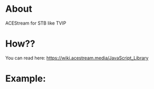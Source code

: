 # About

ACEStream for STB like TVIP

# How??

You can read here: https://wiki.acestream.media/JavaScript_Library

# Example:
